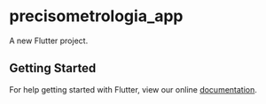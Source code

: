 # precisometrologia_app

A new Flutter project.

## Getting Started

For help getting started with Flutter, view our online
[documentation](https://flutter.io/).
